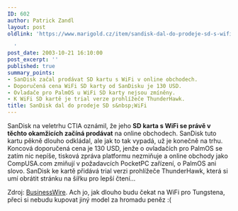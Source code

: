 ```yaml
---
ID: 602
author: Patrick Zandl
layout: post
oldlink: 'https://www.marigold.cz/item/sandisk-dal-do-prodeje-sd-s-wifi

  '
post_date: 2003-10-21 16:10:00
post_excerpt: ''
published: true
summary_points:
- SanDisk začal prodávat SD kartu s WiFi v online obchodech.
- Doporučená cena WiFi SD karty od SanDisku je 130 USD.
- Ovladače pro PalmOS u WiFi SD karty nejsou zmíněny.
- K WiFi SD kartě je trial verze prohlížeče ThunderHawk.
title: SanDisk dal do prodeje SD s&nbsp;WiFi
---
```


<p>
SanDisk na veletrhu CTIA oznámil, že jeho <STRONG>SD karta s WiFi se právě v těchto okamžicích začíná prodávat</STRONG> na online obchodech. SanDisk tuto kartu pěkně dlouho odkládal, ale jak to tak vypadá, už je konečně na trhu. Koncová doporučená cena je 130 USD, jenže o ovladačích pro PalmOS se zatím nic nepíše, tisková zpráva platformu nezmiňuje a online obchody jako CompUSA.com zmiňují v požadavcích PocketPC zařízení, o PalmOS ani slovo. SanDisk ke kartě přidává trial verzi prohlížeče ThunderHawk, která si umí obrátit stránku na šířku pro lepší čtení...</p>

<p>
Zdroj: <A href="http://home.businesswire.com/portal/site/google/index.jsp?ndmViewId=news_view&amp;newsId=20031021005144&amp;newsLang=en" target=_blank>BusinessWire</A>. Ach jo, jak dlouho budu čekat na WiFi pro Tungstena, přeci si nebudu kupovat jiný model za hromadu peněz :(</p>